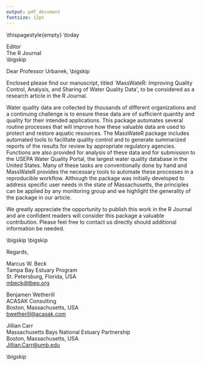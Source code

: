 ```yaml
---
output: pdf_document
fontsize: 12pt
---
```


\thispagestyle{empty}
\today

Editor   
The R Journal  
\bigskip

Dear Professor Urbanek,
\bigskip

Enclosed please find our manuscript, titled `MassWateR: Improving Quality Control, Analysis, and Sharing of Water Quality Data', to be considered as a research article in the R Journal. 

Water quality data are collected by thousands of different organizations and a continuing challenge is to ensure these data are of sufficient quantity and quality for their intended applications.  This package automates several routine processes that will improve how these valuable data are used to protect and restore aquatic resources. The MassWateR package includes automated tools to facilitate quality control and to generate summarized reports of the results for review by appropriate regulatory agencies. Functions are also provided for analysis of these data and for submission to the USEPA Water Quality Portal, the largest water quality database in the United States.  Many of these tasks are conventionally done by hand and MassWateR provides the necessary tools to automate these processes in a reproducible workflow.  Although the package was initially developed to address specific user needs in the state of Massachusetts, the principles can be applied by any monitoring group and we highlight the generality of the package in our article.

We greatly appreciate the opportunity to publish this work in the R Journal and are confident readers will consider this package a valuable contribution.  Please feel free to contact us directly should additional information be needed.


\bigskip
\bigskip

Regards,
    
Marcus W. Beck  
Tampa Bay Estuary Program  
St. Petersburg, Florida, USA  
mbeck@tbep.org  

Benjamen Wetherill  
ACASAK Consulting  
Boston, Massachusetts, USA  
bwetherill@acasak.com  

Jillian Carr  
Massachusetts Bays National Estuary Partnership  
Boston, Massachusetts, USA  
Jillian.Carr@umb.edu  

\bigskip

